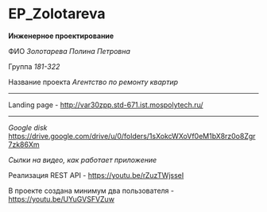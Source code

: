 # EP_Zolotareva

__Инженерное проектирование__

ФИО _Золотарева Полина Петровна_
 
Группа _181-322_ 

Название проекта _Агентство по ремонту квартир_

__________

Landing page - http://var30zpp.std-671.ist.mospolytech.ru/
__________

_Google disk_ https://drive.google.com/drive/u/0/folders/1sXokcWXoVf0eM1bX8rz0o8Zgr7zk86Xm

_Сылки на видео, как работает приложение_

Реализация REST API -
https://youtu.be/rZuzTWjsseI

В проекте создана минимум два пользователя -
https://youtu.be/UYuGVSFVZuw
